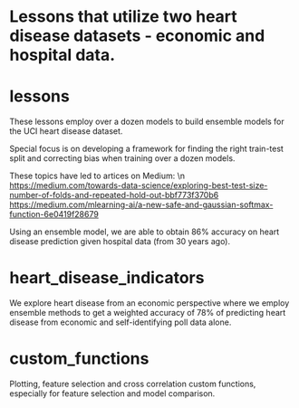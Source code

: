 # Lessons that utilize two heart disease datasets - economic and hospital data.

# lessons

These lessons employ over a dozen models to build ensemble models for the UCI heart disease dataset.

Special focus is on developing a framework for finding the right train-test split and correcting bias when training over a dozen models.

These topics have led to artices on Medium: \n
https://medium.com/towards-data-science/exploring-best-test-size-number-of-folds-and-repeated-hold-out-bbf773f370b6
https://medium.com/mlearning-ai/a-new-safe-and-gaussian-softmax-function-6e0419f28679

Using an ensemble model, we are able to obtain 86% accuracy on heart disease prediction given hospital data (from 30 years ago).

# heart_disease_indicators

We explore heart disease from an economic perspective where we employ ensemble methods to get a weighted accuracy of 78% of predicting heart disease from economic and self-identifying poll data alone.

# custom_functions

Plotting, feature selection and cross correlation custom functions, especially for feature selection and model comparison.
